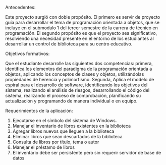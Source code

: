 Antecedentes:

Este proyecto surgió con doble propósito.
El primero es servir de proyecto guía para desarrollar el tema de programación orientada a objetos, que se incluye en el submodulo 1 del tercer semestre de la carrera de técnico en programación. 
El segundo propósito es que el proyecto sea significativo, resolviendo una necesidad presente en el entorno de los estudiantes al desarrollar un control de biblioteca para su centro educativo.

Objetivos formativos:

Que el estudiante desarrolle las siguientes dos competencias: primera, identifica los elementos del paradigma de la programación orientada a objetos, aplicando los conceptos de clases y objetos, utilizándolas propiedades de herencia y polimorfismo. Segunda, Aplica el modelo de espiral para el desarrollo de software, identificando los objetivos del sistema, realizando el análisis de riesgos, desarrollando el código del sistema, realizando el proceso de comprobación, planificando su actualización y programando de manera individual o en equipo.
  
Requerimientos de la aplicación:

1.	Ejecutarse en el símbolo del sistema de Windows.
2.	Manejar el inventario de libros existentes en la biblioteca
3.	Agregar libros nuevos que lleguen a la biblioteca
4.	Eliminar libros que sean descartados de la biblioteca
5.	Consulta de libros por título, tema o autor
6.	Manejar el préstamo de libros
7.	El inventario debe ser persistente pero sin requerir servidor de base de datos
